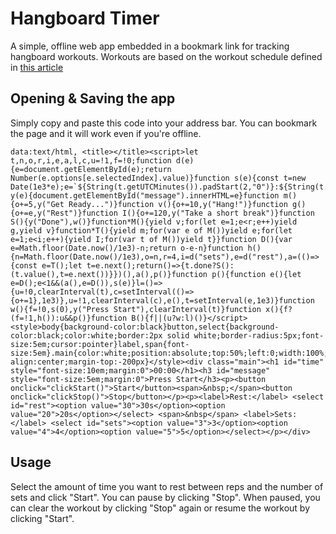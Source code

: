 # Hangboard Timer

A simple, offline web app embedded in a bookmark link for tracking hangboard workouts. Workouts are based on the workout schedule defined in [this article](https://www.99boulders.com/beginner-hangboard-training)

## Opening & Saving the app

Simply copy and paste this code into your address bar. You can bookmark the page and it will work even if you're offline.

```
data:text/html, <title></title><script>let t,n,o,r,i,e,a,l,c,u=!1,f=!0;function d(e){e=document.getElementById(e);return Number(e.options[e.selectedIndex].value)}function s(e){const t=new Date(1e3*e);e=`${String(t.getUTCMinutes()).padStart(2,"0")}:${String(t.getUTCSeconds()).padStart(2,"0")}`;document.title=e,document.getElementById("time").innerHTML=e}function y(e){document.getElementById("message").innerHTML=e}function m(){o+=5,y("Get Ready...")}function v(){o+=10,y("Hang!")}function g(){o+=e,y("Rest")}function I(){o+=120,y("Take a short break")}function S(){y("Done"),w()}function*M(){yield v;for(let e=1;e<r;e++)yield g,yield v}function*T(){yield m;for(var e of M())yield e;for(let e=1;e<i;e++){yield I;for(var t of M())yield t}}function D(){var e=Math.floor(Date.now()/1e3)-n;return o-e-n}function h(){n=Math.floor(Date.now()/1e3),o=n,r=4,i=d("sets"),e=d("rest"),a=(()=>{const e=T();let t=e.next();return()=>{t.done?S():(t.value(),t=e.next())}})(),a(),p()}function p(){function e(){let e=D();e<1&&(a(),e=D()),s(e)}l=()=>{u=!0,clearInterval(t),c=setInterval(()=>{o+=1},1e3)},u=!1,clearInterval(c),e(),t=setInterval(e,1e3)}function w(){f=!0,s(0),y("Press Start"),clearInterval(t)}function x(){f?(f=!1,h()):u&&p()}function B(){f||(u?w:l)()}</script><style>body{background-color:black}button,select{background-color:black;color:white;border:2px solid white;border-radius:5px;font-size:5em;cursor:pointer}label,span{font-size:5em}.main{color:white;position:absolute;top:50%;left:0;width:100%;text-align:center;margin-top:-200px}</style><div class="main"><h1 id="time" style="font-size:10em;margin:0">00:00</h1><h3 id="message" style="font-size:5em;margin:0">Press Start</h3><p><button onclick="clickStart()">Start</button><span>&nbsp;</span><button onclick="clickStop()">Stop</button></p><p><label>Rest:</label> <select id="rest"><option value="30">30s</option><option value="20">20s</option></select> <span>&nbsp</span> <label>Sets:</label> <select id="sets"><option value="3">3</option><option value="4">4</option><option value="5">5</option></select></p></div>
```

## Usage

Select the amount of time you want to rest between reps and the number of sets and click "Start". You can pause by clicking "Stop". When paused, you can clear the workout by clicking "Stop" again or resume the workout by clicking "Start".